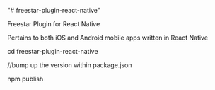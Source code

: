 "# freestar-plugin-react-native" 

Freestar Plugin for React Native

Pertains to both iOS and Android mobile apps written in React Native

cd freestar-plugin-react-native

//bump up the version within package.json

npm publish
